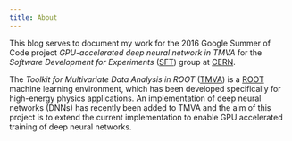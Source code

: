 ```yaml
---
title: About
---
```


This blog serves to document my work for the 2016 Google Summer of
Code project *GPU-accelerated deep neural network in TMVA* for the
*Software Development for Experiments*
 ([SFT](http://ep-dep-sft.web.cern.ch/)) group at
[CERN](http://home.cern/).

The *Toolkit for Multivariate Data Analysis in ROOT*
 ([TMVA](http://tmva.sourceforge.net/)) is a [ROOT](https://root.cern.ch/)
machine learning environment, which has been developed specifically
for high-energy physics applications. An implementation of deep neural
networks (DNNs) has recently been added to TMVA and the aim of this
project is to extend the current implementation to enable GPU
accelerated training of deep neural networks.

